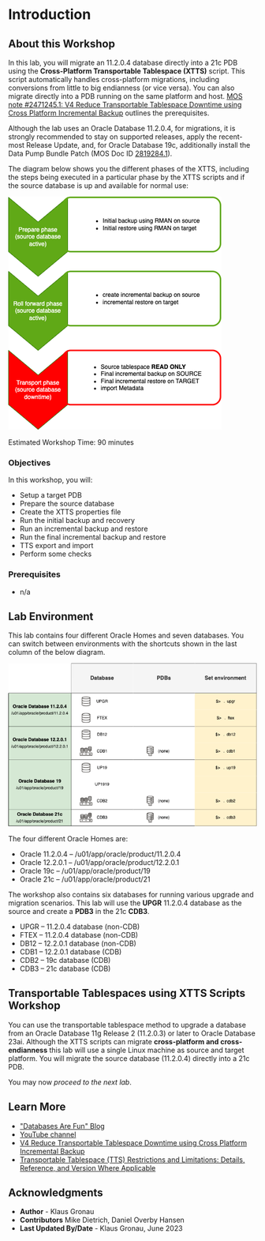 # Introduction

## About this Workshop

In this lab, you will migrate an 11.2.0.4 database directly into a 21c PDB using the __Cross-Platform Transportable Tablespace (XTTS)__ script. This script automatically handles cross-platform migrations, including conversions from little to big endianness (or vice versa). You can also migrate directly into a PDB running on the same platform and host. [MOS note #2471245.1: V4 Reduce Transportable Tablespace Downtime using Cross Platform Incremental Backup](https://support.oracle.com/epmos/faces/DocumentDisplay?id=2471245.1&displayIndex=1) outlines the prerequisites.

Although the lab uses an Oracle Database 11.2.0.4, for migrations, it is strongly recommended to stay on supported releases, apply the recent-most Release Update, and, for Oracle Database 19c, additionally install the Data Pump Bundle Patch (MOS Doc ID [2819284.1](https://support.oracle.com/epmos/faces/DocumentDisplay?id=2819284.1)).

The diagram below shows you the different phases of the XTTS, including the steps being executed in a particular phase by the XTTS scripts and if the source database is up and available for normal use:

![Cross platform transportable tablespace workflow](./images/xtts-workflow.png " ")

Estimated Workshop Time: 90 minutes

[](videohub:1_683mjfdg)

### Objectives

In this workshop, you will:

* Setup a target PDB
* Prepare the source database
* Create the XTTS properties file
* Run the initial backup and recovery
* Run an incremental backup and restore
* Run the final incremental backup and restore
* TTS export and import
* Perform some checks

### Prerequisites

* n/a

## Lab Environment

This lab contains four different Oracle Homes and seven databases.
You can switch between environments with the shortcuts shown in the last column of the below diagram.

![Hands On Lab Environment](./images/hol-environment.png " ")

The four different Oracle Homes are:

- Oracle 11.2.0.4 – /u01/app/oracle/product/11.2.0.4
- Oracle 12.2.0.1 – /u01/app/oracle/product/12.2.0.1
- Oracle 19c      – /u01/app/oracle/product/19
- Oracle 21c      – /u01/app/oracle/product/21

The workshop also contains six databases for running various upgrade and migration scenarios. This lab will use the __UPGR__ 11.2.0.4 database as the source and create a __PDB3__ in the 21c __CDB3__.

- UPGR – 11.2.0.4 database (non-CDB)
- FTEX – 11.2.0.4 database (non-CDB)
- DB12 – 12.2.0.1 database (non-CDB)
- CDB1 – 12.2.0.1 database (CDB)
- CDB2 – 19c database (CDB)
- CDB3 – 21c database (CDB)


## Transportable Tablespaces using XTTS Scripts Workshop

You can use the transportable tablespace method to upgrade a database from an Oracle Database 11g Release 2 (11.2.0.3) or later to Oracle Database 23ai.
Although the XTTS scripts can migrate __cross-platform and cross-endianness__ this lab will use a single Linux machine as source and target platform. You will migrate the source database (11.2.0.4) directly into a 21c PDB.

You may now *proceed to the next lab*.

## Learn More

* ["Databases Are Fun" Blog](https://dohdatabase.com/xtts/)
* [YouTube channel](https://www.youtube.com/«upgradenow/)
* [V4 Reduce Transportable Tablespace Downtime using Cross Platform Incremental Backup](https://support.oracle.com/epmos/faces/DocumentDisplay?id=2471245.1&displayIndex=1)
* [Transportable Tablespace (TTS) Restrictions and Limitations: Details, Reference, and Version Where Applicable ](https://support.oracle.com/epmos/faces/DocumentDisplay?id=1454872.1&displayIndex=1)

## Acknowledgments
* **Author** - Klaus Gronau
* **Contributors** Mike Dietrich, Daniel Overby Hansen  
* **Last Updated By/Date** - Klaus Gronau, June 2023
